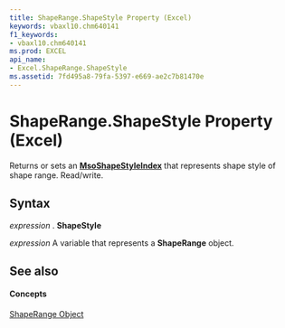 ```yaml
---
title: ShapeRange.ShapeStyle Property (Excel)
keywords: vbaxl10.chm640141
f1_keywords:
- vbaxl10.chm640141
ms.prod: EXCEL
api_name:
- Excel.ShapeRange.ShapeStyle
ms.assetid: 7fd495a8-79fa-5397-e669-ae2c7b81470e
---
```



# ShapeRange.ShapeStyle Property (Excel)

Returns or sets an  **[MsoShapeStyleIndex](http://msdn.microsoft.com/library/msoshapestyleindex-enumeration-office%28Office.15%29.aspx)** that represents shape style of shape range. Read/write.


## Syntax

 _expression_ . **ShapeStyle**

 _expression_ A variable that represents a **ShapeRange** object.


## See also


#### Concepts


[ShapeRange Object](shaperange-object-excel.md)

